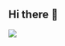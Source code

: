 ## Hi there 👋
<img src="https://github-stats-vitor.vercel.app/api/top-langs?username=vitorcosta30&layout=compact&langs_count=10&card_width=320">
<!--
**vitorcosta30/vitorcosta30** is a ✨ _special_ ✨ repository because its `README.md` (this file) appears on your GitHub profile.

Here are some ideas to get you started:

- 🔭 I’m currently working on ...
- 🌱 I’m currently learning ...
- 👯 I’m looking to collaborate on ...
- 🤔 I’m looking for help with ...
- 💬 Ask me about ...
- 📫 How to reach me: ...
- 😄 Pronouns: ...
- ⚡ Fun fact: ...
-->

